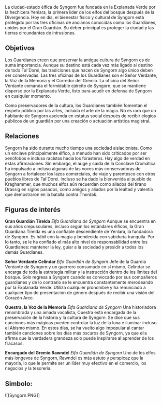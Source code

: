 La ciudad-estado élfica de Syngorn fue fundada en la Explanada Verde por la hechicera Yenlara, la primera líder de los elfos del bosque después de la Divergencia. Hoy en día, el bienestar físico y cultural de Syngorn está protegido por las tres oficinas de ancianos conocidas como los Guardianes, unidos por el Gran Guardián. Su deber principal es proteger la ciudad y las tierras circundantes de intrusiones. 

## Objetivos 

Los Guardianes creen que preservar la antigua cultura de Syngorn es de suma importancia. Aunque su destino está cada vez más ligado al destino de todo Tal'Dorei, las tradiciones que hacen de Syngorn algo único deben ser conservadas. Las tres oficinas de los Guardianes son el Señor Verdante, la Voz de la Memoria y el Corredor del Gremio. La oficina del Señor Verdante comanda el formidable ejército de Syngorn, que se mantiene disperso por la Explanada Verde, listo para acudir en defensa de Syngorn en cualquier momento. 

Como preservadores de la cultura, los Guardianes también fomentan el respeto público por las artes, incluida el arte de la magia. No es raro que un habitante de Syngorn ascienda en estatus social después de recibir elogios públicos de un guardián por una creación o actuación artística magistral. 

## Relaciones 

Syngorn ha sido durante mucho tiempo una sociedad aislacionista. Como un enclave principalmente élfico, a menudo han sido criticados por ser xenófobos e incluso racistas hacia los forasteros. Hay algo de verdad en estas afirmaciones. Sin embargo, el auge y caída de la Conclave Cromática ha impulsado a incluso algunas de las voces más conservadoras de Syngorn a fortalecer los lazos comerciales, de viaje y parentesco con otros pueblos libres de Tal'Dorei. Incluso se ha dado la bienvenida al pueblo de Kraghammer, que muchos elfos aún recuerdan como aliados del tirano Drassig en siglos pasados, como amigos y aliados por la lealtad y valentía que demostraron en la batalla contra Thordak. 

## Figuras de interés

**Gran Guardián Tirelda** 
*Elfa Guardiana de Syngorn* 
Aunque se encuentra en sus años crepusculares, incluso según los estándares élficos, la Gran Guardiana Tirelda es una confiable descendiente de Yenlara, la fundadora de Syngorn. Es hábil con la magia y bendecida con sabiduría tranquila. Por lo tanto, se le ha confiado el más alto nivel de responsabilidad entre los Guardianes: mantener la ley, guiar a la sociedad y presidir a todos los demás Guardianes. 

**Señor Verdante Celindar** 
*Elfo Guardián de Syngorn* 
Jefe de la Guardia Verdante de Syngorn y un guerrero consumado en sí mismo, Celindar se encarga de toda la estrategia militar y la instrucción dentro de los límites del bosque. Solo regresa a Syngorn cuando es convocado por sus compañeros guardianes y de lo contrario se le encuentra constantemente merodeando por la Explanada Verde. Utiliza cualquier pronombre y ha renunciado a cualquier tipo de presentación de género después de recibir una visión del Corazón Arco. 

**Ouestra, la Voz de la Memoria** 
*Elfa Guardiana de Syngorn* 
Una historiadora renombrada y una amada vocalista, Ouestra está encargada de la preservación de la historia y la cultura de Syngorn. Se dice que sus canciones más mágicas pueden controlar la luz de la luna e iluminar incluso el Abismo mismo. En estos días, se ha vuelto algo impopular al cantar también canciones sobre los días más oscuros de Syngorn, ya que ella afirma que la verdadera grandeza solo puede inspirarse al aprender de los fracasos. 

**Encargado del Gremio Rawndel** 
*Elfo Guardián de Syngorn* 
Uno de los elfos más longevos de Syngorn, Rawndel es más astuto y perspicaz que la mayoría, lo que le permite ser un líder muy efectivo en el comercio, los negocios y la tesorería.

## Simbolo:

![[Syngorn.PNG]]